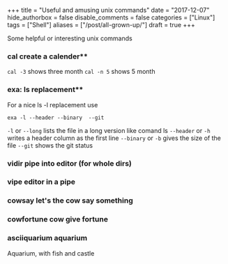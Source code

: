 +++
title = "Useful and amusing unix commands"
date = "2017-12-07"
hide_authorbox = false
disable_comments = false
categories = ["Linux"]
tags = ["Shell"]
aliases = ["/post/all-grown-up/"]
draft = true
+++

Some helpful or interesting unix commands

<!--more-->



### cal			create a calender**

`cal -3` shows three month
`cal -n 5` shows 5 month

### exa:			ls replacement**
For a nice ls -l replacement use
```
exa -l --header --binary  --git
```
`-l` or `--long` lists the file in a long version like comand ls
`--header` or `-h` writes a header column as the first line
`--binary` or `-b` gives the size of the file
`--git` shows the git status


### vidir		pipe into editor (for whole dirs)
### vipe		editor in a pipe
### cowsay		let's the cow say something
### cowfortune	cow give fortune

### asciiquarium 	aquarium
Aquarium, with fish and castle

